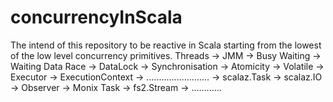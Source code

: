 # concurrencyInScala
The intend of this repository to be reactive in Scala starting from the lowest of the low level concurrency primitives.
Threads -> JMM -> Busy Waiting -> Waiting Data Race ->  DataLock -> Synchronisation -> Atomicity -> Volatile -> 
Executor -> ExecutionContext -> ......................... -> scalaz.Task -> scalaz.IO -> Observer ->
Monix Task -> fs2.Stream -> ............
